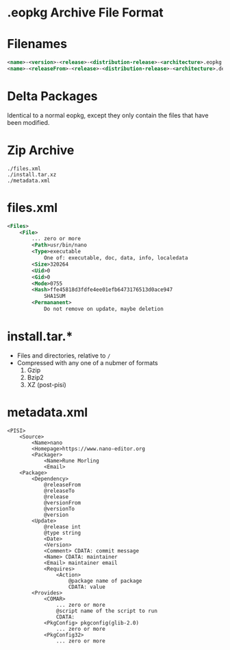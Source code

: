 # .eopkg Archive File Format

# Filenames
``` XML
<name>-<version>-<release>-<distribution-release>-<architecture>.eopkg
<name>-<releaseFrom>-<release>-<distribution-release>-<architecture>.delta.eopkg
```

# Delta Packages
Identical to a normal eopkg, except they only contain the files that have been modified.

# Zip Archive

```
./files.xml
./install.tar.xz
./metadata.xml
```

# files.xml

``` XML
<Files>
    <File>
        ... zero or more
        <Path>usr/bin/nano
        <Type>executable
            One of: executable, doc, data, info, localedata
        <Size>320264
        <Uid>0
        <Gid>0
        <Mode>0755
        <Hash>ffe45818d3fdfe4ee01efb6473176513d0ace947
            SHA1SUM
        <Permananent>
            Do not remove on update, maybe deletion
```

# install.tar.*

- Files and directories, relative to `/`
- Compressed with any one of a nubmer of formats
    1. Gzip
    2. Bzip2
    3. XZ (post-pisi)

# metadata.xml

```
<PISI>
    <Source>
        <Name>nano
        <Homepage>https://www.nano-editor.org
        <Packager>
            <Name>Rune Morling
            <Email>
    <Package>
        <Dependency>
            @releaseFrom
            @releaseTo
            @release
            @versionFrom
            @versionTo
            @version
        <Update>
            @release int
            @type string
            <Date>
            <Version>
            <Comment> CDATA: commit message
            <Name> CDATA: maintainer
            <Email> maintainer email
            <Requires>
                <Action>
                    @package name of package
                    CDATA: value
        <Provides>
            <COMAR>
                ... zero or more
                @script name of the script to run
                CDATA:
            <PkgConfig> pkgconfig(glib-2.0)
                ... zero or more
            <PkgConfig32>
                ... zero or more
```
